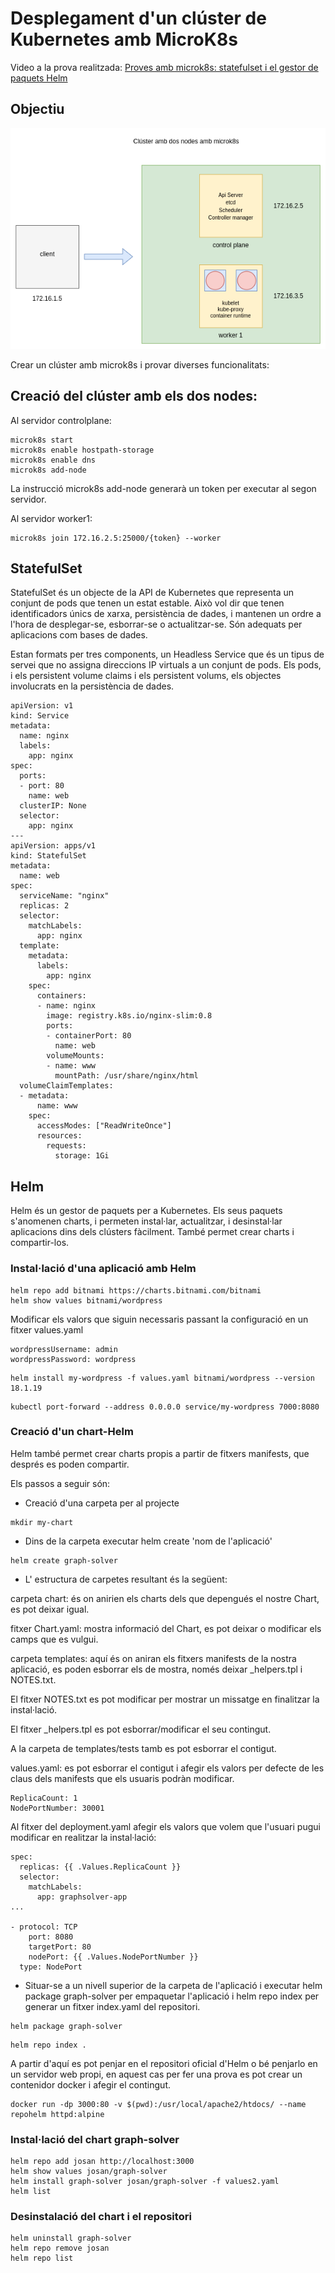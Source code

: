 # Desplegament d'un clúster de Kubernetes amb MicroK8s

Video a la prova realitzada: <a href="https://youtu.be/Ty4d6KXcMoc" target="_blank">Proves amb microk8s: statefulset i el gestor de paquets Helm </a>

## Objectiu

![](../img/demo4.png)

Crear un clúster amb microk8s i provar diverses funcionalitats: 

## Creació del clúster amb els dos nodes: 

Al servidor controlplane:

```
microk8s start
microk8s enable hostpath-storage
microk8s enable dns
microk8s add-node
```

La instrucció microk8s add-node generarà un token per executar al segon servidor.

Al servidor worker1:

```
microk8s join 172.16.2.5:25000/{token} --worker
```

## StatefulSet

StatefulSet és un objecte de la API de Kubernetes que representa un conjunt de pods que tenen un estat estable. Això vol dir que tenen identificadors únics de xarxa,
persistència de dades, i mantenen un ordre a l'hora de desplegar-se, esborrar-se o actualitzar-se. Són adequats per aplicacions com bases de dades. 

Estan formats per tres components, un Headless Service que és un tipus de servei que no assigna direccions IP virtuals a un conjunt de pods. Els pods, i els persistent volume claims i els persistent volums, els objectes involucrats en la persistència de dades.

```
apiVersion: v1
kind: Service
metadata:
  name: nginx
  labels:
    app: nginx
spec:
  ports:
  - port: 80
    name: web
  clusterIP: None
  selector:
    app: nginx
---
apiVersion: apps/v1
kind: StatefulSet
metadata:
  name: web
spec:
  serviceName: "nginx"
  replicas: 2
  selector:
    matchLabels:
      app: nginx
  template:
    metadata:
      labels:
        app: nginx
    spec:
      containers:
      - name: nginx
        image: registry.k8s.io/nginx-slim:0.8
        ports:
        - containerPort: 80
          name: web
        volumeMounts:
        - name: www
          mountPath: /usr/share/nginx/html
  volumeClaimTemplates:
  - metadata:
      name: www
    spec:
      accessModes: ["ReadWriteOnce"]
      resources:
        requests:
          storage: 1Gi
```

## Helm

Helm és un gestor de paquets per a Kubernetes. Els seus paquets s'anomenen charts, i permeten instal·lar, actualitzar, i desinstal·lar aplicacions dins dels clústers fàcilment. També permet crear charts i compartir-los. 

### Instal·lació d'una aplicació amb Helm

```
helm repo add bitnami https://charts.bitnami.com/bitnami
helm show values bitnami/wordpress
```

Modificar els valors que siguin necessaris passant la configuració en un fitxer values.yaml

```
wordpressUsername: admin
wordpressPassword: wordpress
```

```
helm install my-wordpress -f values.yaml bitnami/wordpress --version 18.1.19
```

```
kubectl port-forward --address 0.0.0.0 service/my-wordpress 7000:8080
```

### Creació d'un chart-Helm

Helm també permet crear charts propis a partir de fitxers manifests, que després es poden compartir.

Els passos a seguir són:

* Creació d'una carpeta per al projecte

```
mkdir my-chart
```

* Dins de la carpeta executar helm create 'nom de l'aplicació'

```
helm create graph-solver
```

* L' estructura de carpetes resultant és la següent:

carpeta chart: és on anirien els charts dels que depengués el nostre Chart, es pot deixar igual.

fitxer Chart.yaml: mostra informació del Chart, es pot deixar o modificar els camps que es vulgui.

carpeta templates: aquí és on aniran els fitxers manifests de la nostra aplicació, es poden esborrar els de mostra, només deixar _helpers.tpl i NOTES.txt.

El fitxer NOTES.txt es pot modificar per mostrar un missatge en finalitzar la instal·lació.

El fitxer _helpers.tpl es pot esborrar/modificar el seu contingut.

A la carpeta de templates/tests tamb es pot esborrar el contigut.

values.yaml: es pot esborrar el contigut i afegir els valors per defecte de les claus dels manifests que els usuaris podràn modificar.

```
ReplicaCount: 1
NodePortNumber: 30001
```

Al fitxer del deployment.yaml afegir els valors que volem que l'usuari pugui modificar en realitzar la instal·lació:

```
spec:
  replicas: {{ .Values.ReplicaCount }}
  selector:
    matchLabels:
      app: graphsolver-app
...

- protocol: TCP
    port: 8080
    targetPort: 80
    nodePort: {{ .Values.NodePortNumber }}
  type: NodePort

```
* Situar-se a un nivell superior de la carpeta de l'aplicació i executar helm package graph-solver per empaquetar l'aplicació i helm repo index per generar un fitxer index.yaml del repositori.

```
helm package graph-solver
```

```
helm repo index .
```

A partir d'aquí es pot penjar en el repositori oficial d'Helm o bé penjarlo en un servidor web propi, en aquest cas per fer una prova es pot crear un contenidor docker i afegir el contingut.

```
docker run -dp 3000:80 -v $(pwd):/usr/local/apache2/htdocs/ --name repohelm httpd:alpine
```

### Instal·lació del chart graph-solver

```
helm repo add josan http://localhost:3000
helm show values josan/graph-solver
helm install graph-solver josan/graph-solver -f values2.yaml
helm list

```

### Desinstalació del chart i el repositori  

```
helm uninstall graph-solver
helm repo remove josan
helm repo list
```



